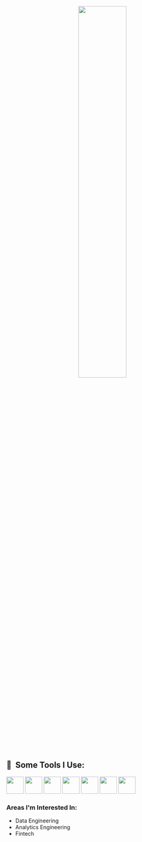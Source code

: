 <p align="center">
  <img src="https://capsule-render.vercel.app/api?type=rounded&height=250&color=gradient&text=Ashley%20Esau-nl-Data%20Professional&fontColor=000000" width="50%" />
</p>

<h2 align="left">🚀 &nbsp;Some Tools I Use:</h2>
<p align="left">
  <img src="https://cdn.jsdelivr.net/gh/devicons/devicon@latest/icons/python/python-original.svg" width="45" height="45"/> 
  <img src="https://cdn.jsdelivr.net/gh/devicons/devicon@latest/icons/docker/docker-original-wordmark.svg" width="45" height="45"/>          
  <img src="https://cdn.jsdelivr.net/gh/devicons/devicon@latest/icons/kubernetes/kubernetes-original.svg" width="45" height="45"/>
  <img src="https://upload.wikimedia.org/wikipedia/commons/f/ff/Snowflake_Logo.svg" width="45" height="45"/>
  <img src="https://cdn.jsdelivr.net/gh/devicons/devicon@latest/icons/apachekafka/apachekafka-original.svg" width="45" height="45"/>
  <img src="https://cdn.jsdelivr.net/gh/devicons/devicon@latest/icons/apacheairflow/apacheairflow-original.svg" width="45" height="45"/>
  <img src="https://cdn.jsdelivr.net/gh/devicons/devicon@latest/icons/git/git-original.svg" width="45" height="45"/>
</p>

<h3 align="left">Areas I'm Interested In:</h3>
<ul>
  <li>Data Engineering</li>
  <li>Analytics Engineering</li>
  <li>Fintech</li>
</ul>
